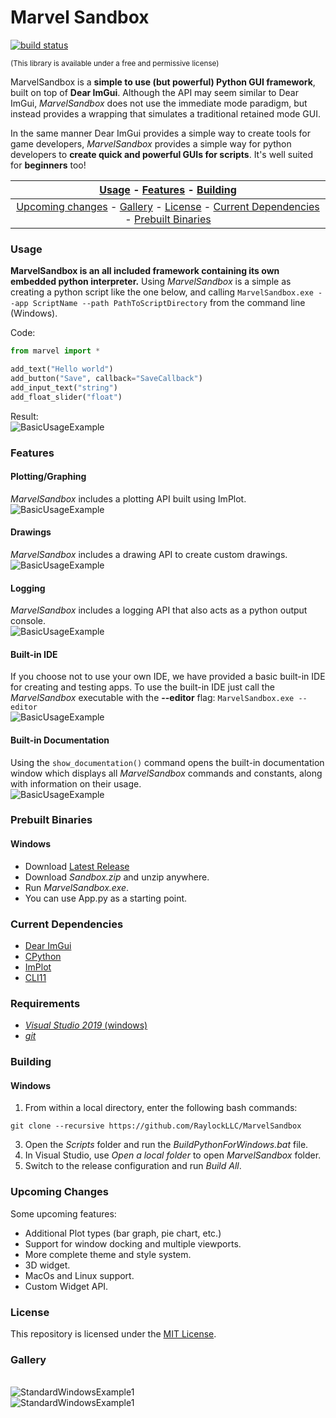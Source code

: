 # Marvel Sandbox
[![build status](https://github.com/RaylockLLC/MarvelSandbox/workflows/Windows/badge.svg)](https://github.com/RaylockLLC/MarvelSandbox/actions?workflow=Windows)

<sub>(This library is available under a free and permissive license)</sub>

MarvelSandbox is a **simple to use (but powerful) Python GUI framework**, built on top of **Dear ImGui**. Although the API may seem similar to Dear ImGui, _MarvelSandbox_ does not use the immediate mode paradigm, but instead provides a wrapping that simulates a traditional retained mode GUI.

In the same manner Dear ImGui provides a simple way to create tools for game developers, _MarvelSandbox_ provides a simple way for python developers to **create quick and powerful GUIs for scripts**. It's well suited for **beginners** too!

| [Usage](#usage) - [Features](#features) - [Building](#building)|
:----------------------------------------------------------: |
| [Upcoming changes](#upcoming-changes) - [Gallery](#gallery) - [License](#license) - [Current Dependencies](#current-dependencies) - [Prebuilt Binaries](#prebuilt-binaries)|

### Usage
**MarvelSandbox is an all included framework containing its own embedded python interpreter.** Using _MarvelSandbox_ is a simple as creating a python script like the one below, and calling ```MarvelSandbox.exe --app ScriptName --path PathToScriptDirectory``` from the command line (Windows).

Code:
```Python
from marvel import *

add_text("Hello world")
add_button("Save", callback="SaveCallback")
add_input_text("string")
add_float_slider("float")
```
Result:
<BR>![BasicUsageExample](../../assets/BasicUsageExample1.PNG?raw=true)

### Features

#### Plotting/Graphing
_MarvelSandbox_ includes a plotting API built using ImPlot.
<BR>![BasicUsageExample](../../assets/PlottingExample1.PNG?raw=true)
  
#### Drawings
_MarvelSandbox_ includes a drawing API to create custom drawings.
<BR>![BasicUsageExample](../../assets/DrawingExample1.PNG?raw=true)

#### Logging
_MarvelSandbox_ includes a logging API that also acts as a python output console.
<BR>![BasicUsageExample](../../assets/LoggingExample1.PNG?raw=true)
  
#### Built-in IDE
If you choose not to use your own IDE, we have provided a basic built-in IDE for creating and testing apps. To use the built-in IDE just call the _MarvelSandbox_ executable with the **--editor** flag: ```MarvelSandbox.exe --editor```
<BR>![BasicUsageExample](../../assets/IDEExample1.PNG?raw=true)
  
#### Built-in Documentation
Using the ```show_documentation()``` command opens the built-in documentation window which displays all _MarvelSandbox_ commands and constants, along with information on their usage.
<BR>![BasicUsageExample](../../assets/DocumentationExample.PNG?raw=true)
  
### Prebuilt Binaries
#### Windows
- Download [Latest Release](https://github.com/RaylockLLC/MarvelSandbox/releases/download/v0.1-alpha7/Sandbox.zip)
- Download _Sandbox.zip_ and unzip anywhere. 
- Run _MarvelSandbox.exe_.
- You can use App.py as a starting point.

### Current Dependencies

- [Dear ImGui](https://github.com/ocornut/imgui)
- [CPython](https://github.com/python/cpython)
- [ImPlot](https://github.com/epezent/implot)
- [CLI11](https://github.com/CLIUtils/CLI11)

### Requirements

- [_Visual Studio 2019_ (windows)](https://visualstudio.microsoft.com/vs/)
- [_git_](https://git-scm.com/)

### Building

#### Windows

1. From within a local directory, enter the following bash commands:
```
git clone --recursive https://github.com/RaylockLLC/MarvelSandbox
```
3. Open the _Scripts_ folder and run the _BuildPythonForWindows.bat_ file.
4. In Visual Studio, use _Open a local folder_ to open _MarvelSandbox_ folder.
5. Switch to the release configuration and run _Build All_.

### Upcoming Changes
Some upcoming features:
- Additional Plot types (bar graph, pie chart, etc.)
- Support for window docking and multiple viewports.
- More complete theme and style system.
- 3D widget.
- MacOs and Linux support.
- Custom Widget API.


### License

This repository is licensed under the [MIT License](https://mit-license.org/).

### Gallery
<BR>![StandardWindowsExample1](../../assets/WidgetsExample1.PNG?raw=true)
<BR>![StandardWindowsExample1](../../assets/StandardWindowsExample1.PNG?raw=true)

